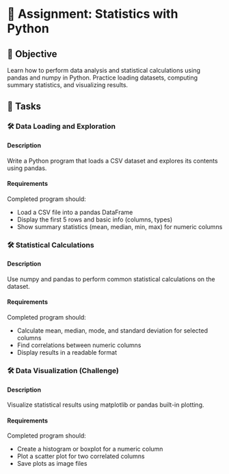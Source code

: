 # 📘 Assignment: Statistics with Python

## 🎯 Objective

Learn how to perform data analysis and statistical calculations using pandas and numpy in Python. Practice loading datasets, computing summary statistics, and visualizing results.

## 📝 Tasks

### 🛠️ Data Loading and Exploration

#### Description
Write a Python program that loads a CSV dataset and explores its contents using pandas.

#### Requirements
Completed program should:

- Load a CSV file into a pandas DataFrame
- Display the first 5 rows and basic info (columns, types)
- Show summary statistics (mean, median, min, max) for numeric columns


### 🛠️ Statistical Calculations

#### Description
Use numpy and pandas to perform common statistical calculations on the dataset.

#### Requirements
Completed program should:

- Calculate mean, median, mode, and standard deviation for selected columns
- Find correlations between numeric columns
- Display results in a readable format


### 🛠️ Data Visualization (Challenge)

#### Description
Visualize statistical results using matplotlib or pandas built-in plotting.

#### Requirements
Completed program should:

- Create a histogram or boxplot for a numeric column
- Plot a scatter plot for two correlated columns
- Save plots as image files
